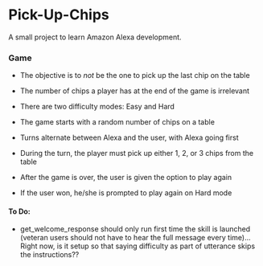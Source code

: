 # Pick-Up-Chips
A small project to learn Amazon Alexa development.

### Game
* The objective is to *not* be the one to pick up the last chip on the table
* The number of chips a player has at the end of the game is irrelevant


* There are two difficulty modes: Easy and Hard
* The game starts with a random number of chips on a table
* Turns alternate between Alexa and the user, with Alexa going first
* During the turn, the player must pick up either 1, 2, or 3 chips from the table


* After the game is over, the user is given the option to play again
* If the user won, he/she is prompted to play again on Hard mode

#### To Do:
* get_welcome_response should only run first time the skill is launched (veteran users should not have to hear the full message every time)... Right now, is it setup so that saying difficulty as part of utterance skips the instructions??
